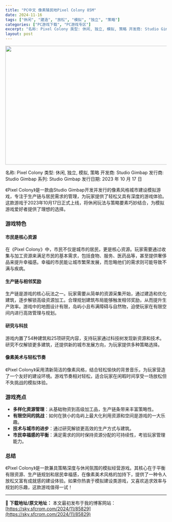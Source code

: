 ```yaml
---
title: "PC中文 像素殖民地Pixel Colony 85M"
date: 2024-11-16
tags: ["休闲", "建造", "放松", "模拟", "独立", "策略"]
categories: ["PC游戏下载", "PC游戏专区"]
excerpt: "名称: Pixel Colony 类型: 休闲, 独立, 模拟, 策略 开发商: Studio Gimbap 发行商: Studio Gimbap 系列: Studio Gimbap 发行日期: 2023 年 10 月 17 日 《Pixel Colony》是一款由Studio Gimbap开发并发&hellip;"
layout: post
---
```


<img class="aligncenter size-full wp-image-85830" src="https://sky.sfcrom.com/wp-content/uploads/2024/11/2024111602525169.webp" alt="" width="660" height="370" />

名称: Pixel Colony
类型: 休闲, 独立, 模拟, 策略
开发商: Studio Gimbap
发行商: Studio Gimbap
系列: Studio Gimbap
发行日期: 2023 年 10 月 17 日

《Pixel Colony》是一款由Studio Gimbap开发并发行的像素风格城市建设模拟游戏，专注于生产链与居民需求的管理，为玩家提供了轻松又具有深度的游戏体验。这款游戏于2023年10月17日正式上线，将休闲玩法与策略要素巧妙结合，为模拟游戏爱好者提供了理想的选择。
<h3>游戏特色</h3>
<h4><strong>市民是核心资源</strong></h4>
在《Pixel Colony》中，市民不仅是城市的居民，更是核心资源。玩家需要通过收集与加工资源来满足市民的基本需求，包括食物、服务、医药品等，甚至提供奢侈品来提升幸福感。幸福的市民能让城市繁荣发展，而忽略他们的需求则可能导致不满与疾病。
<h4><strong>生产链与相邻奖励</strong></h4>
生产链是游戏的核心玩法之一。玩家需要从简单的资源采集开始，通过建造和优化建筑，逐步解锁高级资源加工。合理规划建筑布局能够触发相邻奖励，从而提升生产效率。游戏中的地图设计有限，岛屿小且布满障碍与自然物，迫使玩家在有限空间内进行高效管理与规划。
<h4><strong>研究与科技</strong></h4>
游戏内置了54种建筑和25项研究内容，支持玩家通过科技树发现新资源和技术。研究不仅解锁更多建筑，还提供新的城市发展方向，为玩家提供多种策略选择。
<h4><strong>像素美术与轻松节奏</strong></h4>
《Pixel Colony》采用清新简洁的像素风格，结合轻松愉快的背景音乐，为玩家营造了一个友好的建设环境。游戏节奏相对轻松，适合玩家在闲暇时间享受一场放松但不失挑战的模拟体验。
<h3>游戏亮点</h3>
<ul>
 	<li><strong>多样化资源管理</strong>：从基础物资到高级加工品，生产链条带来丰富策略性。</li>
 	<li><strong>有限空间的挑战</strong>：如何在狭小的岛屿上最大化利用资源和空间是游戏的一大乐趣。</li>
 	<li><strong>技术与城市的进步</strong>：通过研究解锁更高效的生产方式与建筑。</li>
 	<li><strong>市民幸福感的平衡</strong>：满足需求的同时保持资源分配的可持续性，考验玩家管理能力。</li>
</ul>
<h3>总结</h3>
《Pixel Colony》是一款兼具策略深度与休闲氛围的模拟经营游戏。其核心在于平衡有限资源、生产链规划和居民幸福感，在像素美术风格的加持下，提供了一种令人放松又富有成就感的建设体验。如果你热衷于模拟建设类游戏，又喜欢追求效率与规划的乐趣，这款游戏值得一试！

---
📖 **下载地址/原文地址：** 本文最初发布于我的博客网站：[https://sky.sfcrom.com/2024/11/85829](https://sky.sfcrom.com/2024/11/85829)
